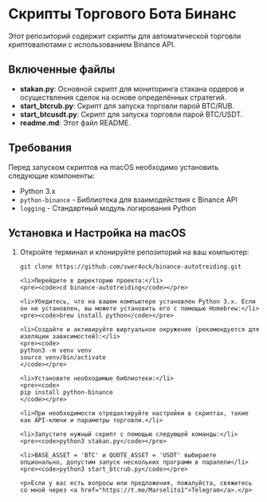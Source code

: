 <!DOCTYPE html>
<html lang="en">
<head>
    <meta charset="UTF-8">
    <meta name="viewport" content="width=device-width, initial-scale=1.0">
    <title>README</title>
</head>
<body>
<h1>Скрипты Торгового Бота Бинанс</h1>
<p>Этот репозиторий содержит скрипты для автоматической торговли криптовалютами с использованием Binance API.</p>

<h2>Включенные файлы</h2>
<ul>
    <li><strong>stakan.py</strong>: Основной скрипт для мониторинга стакана ордеров и осуществления сделок на основе определённых стратегий.</li>
    <li><strong>start_btcrub.py</strong>: Скрипт для запуска торговли парой BTC/RUB.</li>
    <li><strong>start_btcusdt.py</strong>: Скрипт для запуска торговли парой BTC/USDT.</li>
    <li><strong>readme.md</strong>: Этот файл README.</li>
</ul>

<h2>Требования</h2>
<p>Перед запуском скриптов на macOS необходимо установить следующие компоненты:</p>
<ul>
    <li>Python 3.x</li>
    <li><code>python-binance</code> - Библиотека для взаимодействия с Binance API</li>
    <li><code>logging</code> - Стандартный модуль логирования Python</li>
</ul>

<h2>Установка и Настройка на macOS</h2>
<ol>
    <li>Откройте терминал и клонируйте репозиторий на ваш компьютер:</li>
    <pre><code>git clone https://github.com/swer4ock/binance-autotreiding.git</code></pre>
    
    <li>Перейдите в директорию проекта:</li>
    <pre><code>cd binance-autotreiding</code></pre>

    <li>Убедитесь, что на вашем компьютере установлен Python 3.x. Если он не установлен, вы можете установить его с помощью Homebrew:</li>
    <pre><code>brew install python</code></pre>

    <li>Создайте и активируйте виртуальное окружение (рекомендуется для изоляции зависимостей):</li>
    <pre><code>
    python3 -m venv venv
    source venv/bin/activate
    </code></pre>

    <li>Установите необходимые библиотеки:</li>
    <pre><code>
    pip install python-binance
    </code></pre>

    <li>При необходимости отредактируйте настройки в скриптах, такие как API-ключи и параметры торговли.</li>

    <li>Запустите нужный скрипт с помощью следующей команды:</li>
    <pre><code>python3 stakan.py</code></pre>
    
    <li>BASE_ASSET = 'BTC' и QUOTE_ASSET = 'USDT' выбираете опционально, допустим запуск нескольких программ в паралели</li>
    <pre><code>python3 start_btcrub.py</code></pre>
    
    <p>Если у вас есть вопросы или предложения, пожалуйста, свяжитесь со мной через <a href="https://t.me/Marselito1">Telegram</a>.</p>
</ol>
</body>
</html>